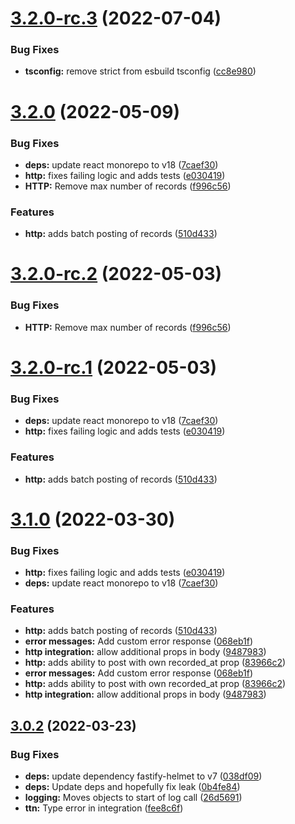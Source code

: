 # [3.2.0-rc.3](https://github.com/technologiestiftung/stadtpuls-api/compare/v3.2.0-rc.2...v3.2.0-rc.3) (2022-07-04)


### Bug Fixes

* **tsconfig:** remove strict from esbuild tsconfig ([cc8e980](https://github.com/technologiestiftung/stadtpuls-api/commit/cc8e980598f6016dd90ab25531e4a81323e48ddd))

# [3.2.0](https://github.com/technologiestiftung/stadtpuls-api/compare/v3.1.0...v3.2.0) (2022-05-09)


### Bug Fixes

* **deps:** update react monorepo to v18 ([7caef30](https://github.com/technologiestiftung/stadtpuls-api/commit/7caef30be2873989a33a10361e5f4f86e70e32c6))
* **http:** fixes failing logic and adds tests ([e030419](https://github.com/technologiestiftung/stadtpuls-api/commit/e03041984368fedb6a16649fc42060457b2d7efa))
* **HTTP:** Remove max number of records ([f996c56](https://github.com/technologiestiftung/stadtpuls-api/commit/f996c5601334f494a905478754dd0c3dbc03e338))


### Features

* **http:** adds batch posting of records ([510d433](https://github.com/technologiestiftung/stadtpuls-api/commit/510d433c358f50360890918d583709cdfa2cf1a9))

# [3.2.0-rc.2](https://github.com/technologiestiftung/stadtpuls-api/compare/v3.2.0-rc.1...v3.2.0-rc.2) (2022-05-03)


### Bug Fixes

* **HTTP:** Remove max number of records ([f996c56](https://github.com/technologiestiftung/stadtpuls-api/commit/f996c5601334f494a905478754dd0c3dbc03e338))

# [3.2.0-rc.1](https://github.com/technologiestiftung/stadtpuls-api/compare/v3.1.0...v3.2.0-rc.1) (2022-05-03)


### Bug Fixes

* **deps:** update react monorepo to v18 ([7caef30](https://github.com/technologiestiftung/stadtpuls-api/commit/7caef30be2873989a33a10361e5f4f86e70e32c6))
* **http:** fixes failing logic and adds tests ([e030419](https://github.com/technologiestiftung/stadtpuls-api/commit/e03041984368fedb6a16649fc42060457b2d7efa))


### Features

* **http:** adds batch posting of records ([510d433](https://github.com/technologiestiftung/stadtpuls-api/commit/510d433c358f50360890918d583709cdfa2cf1a9))

# [3.1.0](https://github.com/technologiestiftung/stadtpuls-api/compare/v3.0.2...v3.1.0) (2022-03-30)


### Bug Fixes

* **http:** fixes failing logic and adds tests ([e030419](https://github.com/technologiestiftung/stadtpuls-api/commit/e03041984368fedb6a16649fc42060457b2d7efa))
* **deps:** update react monorepo to v18 ([7caef30](https://github.com/technologiestiftung/stadtpuls-api/commit/7caef30be2873989a33a10361e5f4f86e70e32c6))


### Features

* **http:** adds batch posting of records ([510d433](https://github.com/technologiestiftung/stadtpuls-api/commit/510d433c358f50360890918d583709cdfa2cf1a9))
* **error messages:** Add custom error response ([068eb1f](https://github.com/technologiestiftung/stadtpuls-api/commit/068eb1faf9178c6ae272849e0061034dfdd27fa2))
* **http integration:** allow additional props in body ([9487983](https://github.com/technologiestiftung/stadtpuls-api/commit/9487983046429e7b8e6404914b29585de68c6cdc))
* **http:** adds ability to post with own recorded_at prop ([83966c2](https://github.com/technologiestiftung/stadtpuls-api/commit/83966c2e17e6e4c5c12f2aa4d2e15ce1f46ba7a7))
* **error messages:** Add custom error response ([068eb1f](https://github.com/technologiestiftung/stadtpuls-api/commit/068eb1faf9178c6ae272849e0061034dfdd27fa2))
* **http:** adds ability to post with own recorded_at prop ([83966c2](https://github.com/technologiestiftung/stadtpuls-api/commit/83966c2e17e6e4c5c12f2aa4d2e15ce1f46ba7a7))
* **http integration:** allow additional props in body ([9487983](https://github.com/technologiestiftung/stadtpuls-api/commit/9487983046429e7b8e6404914b29585de68c6cdc))


## [3.0.2](https://github.com/technologiestiftung/stadtpuls-api/compare/v3.0.1...v3.0.2) (2022-03-23)

### Bug Fixes

* **deps:** update dependency fastify-helmet to v7 ([038df09](https://github.com/technologiestiftung/stadtpuls-api/commit/038df09566956a8ba04c2fb75a75312af5cf50a5))
* **deps:** Update deps and hopefully fix leak ([0b4fe84](https://github.com/technologiestiftung/stadtpuls-api/commit/0b4fe840c08447e0c515dcb9ee9dacadd1b432cc))
* **logging:** Moves objects to start of log call ([26d5691](https://github.com/technologiestiftung/stadtpuls-api/commit/26d56914261124044fbb1a25cca3a330da8162b2))
* **ttn:** Type error in integration ([fee8c6f](https://github.com/technologiestiftung/stadtpuls-api/commit/fee8c6fe00b91b22ff44aa347839d0459843aa6f))
